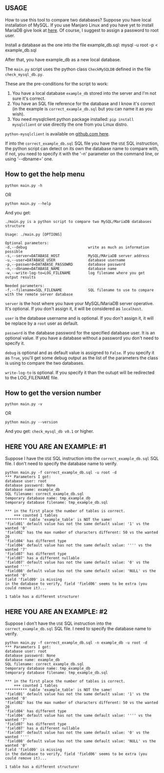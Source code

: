 ## USAGE

How to use this tool to compare two databases?
Suppose you have local installation of MySQL.
If you use Manjaro Linux and you have yet to install MariaDB give look at [here](https://www.linuxcapable.com/how-to-install-mariadb-on-manjaro-21-linux/).
Of course, I suggest to assign a password to root user.

Install a database as the one into the file example_db.sql:
mysql -u root -p < example_db.sql

After that, you have example_db as a new local database.

The `main.py` script uses the python class `CheckMySQLDB` defined in the file `check_mysql_db.py`.

These are the pre-conditions for the script to work:

1. You have a local database `example_db` stored into the server and I'm not sure it's correct.
2. You have an SQL file reference for the database and I know it's correct (in the example is `correct_example_db.sql` but you can name it as you wish).
3. You need mysqlclient python package installed: `pip install mysqlclient` or use directly the one from you Linux distro.

`python-mysqlclient` is available on [github.com here](https://github.com/PyMySQL/mysqlclient).

If into the `correct_example_db.sql` SQL file you have the `USE` SQL instruction, the python script can detect on its own the database name to compare with, if not, you need to specify it
with the '-n' parameter on the command line, or using '--dbname=' one.

## How to get the help menu
`python main.py -h`

OR

`python main.py --help`

And you get:
```
./main.py is a python script to compare two MySQL/MariaDB databases structure

Usage: ./main.py [OPTIONS]

Optional parameters:
-d,--debug                            write as much as information possible
-s,--server=DATABASE_HOST             MySQL/MAriaDB server address
-u,--user=DATABASE_USER               database username
-p,--password=DATABASE_PASSOWRD       database password
-n,--dbname=DATABASE_NAME             database name
-w,--write-log-to=LOG_FILENAME        log filename where you get output results

Needed parameters:
-f,--filename=SQL_FILENAME            SQL filename to use to compare with the remote server database
```

`server` is the host where you have your MySQL/MariaDB server operative. It's optional. If you don't assign it, it will be considered as `localhost`.

`user` is the database username and is optional. If you don't assign it, it will be replace by a `root` user as default.

`password` is the database password for the specified database user. It is an optional value. If you have a database without a password you don't need to specify it.

`debug` is optional and as default value is assigned to `False`. If you specify it as `True`, you'll get some debug output as the list of the parameters the class is using to compare the two databases.

`write-log-to` is optional. If you specify it than the outupt will be redirected to the LOG_FILENAME file.


## How to get the version number
`python main.py -v`

OR

`python main.py --version`

And you get:
`check_mysql_db v0.1` or higher.


## HERE YOU ARE AN EXAMPLE: #1
Suppose I have the `USE` SQL instruction into the `correct_example_db.sql` SQL file. I don't need to specify the database name to verify.

```
python main.py -f correct_example_db.sql -u root -d
*** Parameters I got:
database user: root
database password: None
database name: example_db
SQL filename: correct_example_db.sql
temporary database name: tmp_example_db
temporary database filename: tmp_example_db.sql

*** in the first place the number of tables is correct.
    +++ counted 1 tables
********** table 'example_table' is NOT the same!
'field01' default value has not the same default value: '1' vs the wanted '0'
'field02' has the max number of characters different: 50 vs the wanted 20
'field04' has different type
'field04' default value has not the same default value: '''' vs the wanted '7'
'field07' has different type
'field07' has a different nullable
'field07' default value has not the same default value: '0' vs the wanted ''''
'field08' default value has not the same default value: 'NULL' vs the wanted '0'
field 'field09' is missing
in the database to verify, field 'field06' seems to be extra (you could remove it)...

1 table has a different structure!
```

## HERE YOU ARE AN EXAMPLE: #2
Suppose I don't have the `USE` SQL instruction into the `correct_example_db.sql` SQL file. I need to specify the database name to verify.

```
python main.py -f correct_example_db.sql -n example_db -u root -d
*** Parameters I got:
database user: root
database password: None
database name: example_db
SQL filename: correct_example_db.sql
temporary database name: tmp_example_db
temporary database filename: tmp_example_db.sql

*** in the first place the number of tables is correct.
    +++ counted 1 tables
********** table 'example_table' is NOT the same!
'field01' default value has not the same default value: '1' vs the wanted '0'
'field02' has the max number of characters different: 50 vs the wanted 20
'field04' has different type
'field04' default value has not the same default value: '''' vs the wanted '7'
'field07' has different type
'field07' has a different nullable
'field07' default value has not the same default value: '0' vs the wanted ''''
'field08' default value has not the same default value: 'NULL' vs the wanted '0'
field 'field09' is missing
in the database to verify, field 'field06' seems to be extra (you could remove it)...

1 table has a different structure!
```
